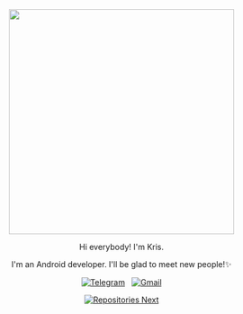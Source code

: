 <div id="header" align="center">
 <a href="https://github.com/unoth">
  <img src="https://64.media.tumblr.com/7056159fa5205b33b84a57a5c90cfe6a/tumblr_olyroujF3B1vcwcjeo1_500.gifv" width="400"/>
 </a>

Hi everybody! I'm Kris.

I'm an Android developer. I'll be glad to meet new people!✨

[![Telegram](https://img.shields.io/badge/Telegram-5091CD?logo=telegram&logoColor=white)](https://t.me/dedbynet) &nbsp;
[![Gmail](https://img.shields.io/badge/Email-7675A2?logo=gmail&logoColor=white)](mailto:dk.mobdev@gmail.com?subject=Hello%20Kristina,%20From%20Github)

</div>

<div id="stats_statistics" align="center">
 <a href="https://github.com/unoth?tab=repositories">
   <img src="https://github-readme-stats.vercel.app/api/top-langs/?username=unoth&layout=compact&bg_color=00000000&title_color=7675A2&text_color=7675A2&hide_border=true&card_width=400px"  alt="Repositories Next"/>
 </a>
</div>



